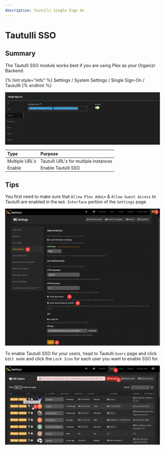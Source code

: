 ```yaml
---
description: Tautulli Single Sign On
---
```


# Tautulli SSO

## Summary

The Tautulli SSO module works best if you are using Plex as your Organizr Backend.

{% hint style="info" %}
Settings / System Settings / Single Sign-On / Tautullli
{% endhint %}

![](../../.gitbook/assets/image%20%2837%29.png)

| **Type** | **Purpose** |
| :--- | :--- |
| Multiple URL's | Tautulli URL's for multiple instances |
| Enable | Enable Tautulli SSO |

## Tips

You first need to make sure that `Allow Plex Admin` & `Allow Guest Access` to Tautulli are enabled in the `Web Interface` portion of the `Settings` page.

![](../../.gitbook/assets/image%20%2838%29.png)

To enable Tautulli SSO for your users, head to Tautulli `Users` page and click `Edit mode` and click the `Lock Icon` for each user you want to enable SSO for.

![](../../.gitbook/assets/image%20%2836%29.png)

